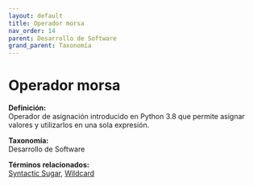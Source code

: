 ```yaml
---
layout: default
title: Operador morsa
nav_order: 14
parent: Desarrollo de Software
grand_parent: Taxonomía
---
```


# Operador morsa

**Definición:**  
Operador de asignación introducido en Python 3.8 que permite asignar valores y utilizarlos en una sola expresión.

**Taxonomía:**  
Desarrollo de Software

**Términos relacionados:**  
[Syntactic Sugar](https://maleniski.github.io/diccionario-angl-tec-mx/docs/taxonomia/desarrollo--de--software/syntactic-sugar.html), [Wildcard](https://maleniski.github.io/diccionario-angl-tec-mx/docs/taxonomia/desarrollo--de--software/wildcard.html)
